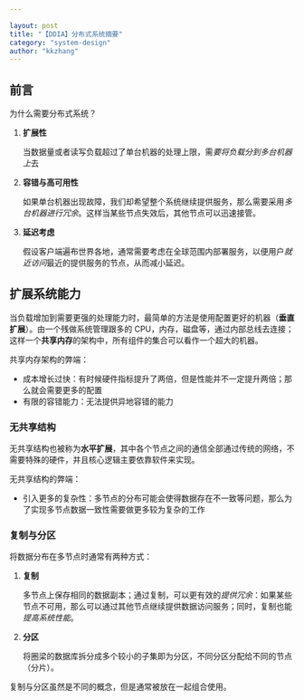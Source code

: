 ```yaml
---

layout: post
title: "【DDIA】分布式系统摘要"
category: "system-design"
author: "kkzhang"
---
```


## 前言

为什么需要分布式系统？

1. **扩展性**

    当数据量或者读写负载超过了单台机器的处理上限，需*要将负载分到多台机器上*去

2. **容错与高可用性**

    如果单台机器出现故障，我们却希望整个系统继续提供服务，那么需要采用*多台机器进行冗余*。这样当某些节点失效后，其他节点可以迅速接管。

3. **延迟考虑**

    假设客户端遍布世界各地，通常需要考虑在全球范围内部署服务，以便用户*就近访问*最近的提供服务的节点，从而减小延迟。

## 扩展系统能力

当负载增加到需要更强的处理能力时，最简单的方法是使用配置更好的机器（**垂直扩展**）。由一个残做系统管理跟多的 CPU，内存，磁盘等，通过内部总线去连接；这样一个**共享内存**的架构中，所有组件的集合可以看作一个超大的机器。

共享内存架构的弊端：

- 成本增长过快：有时候硬件指标提升了两倍，但是性能并不一定提升两倍；那么就会需要更多的配置
- 有限的容错能力：无法提供异地容错的能力

### 无共享结构

无共享结构也被称为**水平扩展**，其中各个节点之间的通信全部通过传统的网络，不需要特殊的硬件，并且核心逻辑主要依靠软件来实现。

无共享结构的弊端：

- 引入更多的复杂性：多节点的分布可能会使得数据存在不一致等问题，那么为了实现多节点数据一致性需要做更多较为复杂的工作

### 复制与分区

将数据分布在多节点时通常有两种方式：

1. **复制**

    多节点上保存相同的数据副本；通过复制，可以更有效的*提供冗余*：如果某些节点不可用，那么可以通过其他节点继续提供数据访问服务；同时，复制也能*提高系统性能*。

2. **分区**

    将圈梁的数据库拆分成多个较小的子集即为分区，不同分区分配给不同的节点（分片）。

复制与分区虽然是不同的概念，但是通常被放在一起组合使用。